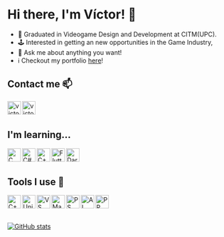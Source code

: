# Hi there, I'm Víctor! 👋

- 🌱 Graduated in Videogame Design and Development at CITM(UPC).
- 🕹️ Interested in getting an new opportunities in the Game Industry,
- 💬 Ask me about anything you want!
- ℹ️ Checkout my portfolio <a href="https://zarodev.github.io/">here</a>!

## Contact me 📫
[<img align="left" alt="victorzaro | Twitter" width="30px" src="https://img.icons8.com/color/344/twitter--v1.png" />][twitter]
[<img align="left" alt="victorzaro | Discord" width="30px" src="https://img.icons8.com/color/344/discord-logo.png" />][discord]

<br>
<br>

## I'm learning...
<img align="left" alt="C" width="30px" src="https://img.icons8.com/color/344/c-programming.png"/>

<img align="left" alt="C#" width="30px" src="https://img.icons8.com/color/344/c-sharp-logo.png"/>

<img align="left" alt="C++" width="30px" src="https://img.icons8.com/color/344/c-plus-plus-logo.png"/>

<img align="left" alt="Flutter" width="30px" src="https://img.icons8.com/color/344/flutter.png"/>

<img align="left" alt="Dart" width="30px" src="https://img.icons8.com/color/344/dart.png"/>

<br>
<br>

## Tools I use 🔧
<img align="left" alt= "C++" width = "30px" src = "https://img.icons8.com/color/344/github--v1.png"/>

<img align="left" alt="Unity" width="30px" src="https://img.icons8.com/color/344/unity.png"/>

<img align="left" alt="VS" width="30px" src="https://img.icons8.com/color/344/visual-studio--v2.png"/>

<img align="left" alt="Maya" width="30px" src="https://img.icons8.com/color/344/autodesk-maya.png"/>

<img align="left" alt="PS" width="30px" src="https://img.icons8.com/color/344/adobe-photoshop--v1.png"/>

<img align="left" alt="AI" width="30px" src="https://img.icons8.com/color/344/adobe-illustrator--v1.png"/>

<img align="left" alt="PP" width="30px" src="https://img.icons8.com/color/344/adobe-premiere-pro--v1.png"/>

<p>&nbsp;</p>
<p>&nbsp;</p>

[![GitHub stats](https://github-readme-stats.vercel.app/api?username=zarodev)](https://github.com/anuraghazra/github-readme-stats)
  
[twitter]: https://twitter.com/victorzaro_
[discord]: https://discord.com/users/Zaro#6083
